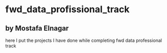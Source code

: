 # fwd_data_profissional_track
## by Mostafa Elnagar 

here I put the projects I have done while completing fwd data professional track
